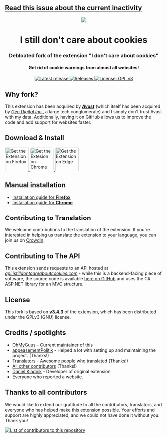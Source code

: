 ## [Read this issue about the current inactivity](https://github.com/OhMyGuus/I-Still-Dont-Care-About-Cookies/issues/10278)

<div align="center">

<image src="src/icons/128.png">
  
# I still don't care about cookies

### Debloated fork of the extension "I don't care about cookies"

#### Get rid of cookie warnings from almost all websites!

<a href="https://github.com/OhMyGuus/I-Still-Dont-Care-About-Cookies/releases/latest">
      <img alt="Latest release" src="https://img.shields.io/github/v/release/OhMyGuus/I-Still-Dont-Care-About-Cookies.svg?logo=github&style=for-the-badge">
</a>
<a href="https://github.com/OhMyGuus/I-Still-Dont-Care-About-Cookies/releases">
      <img alt="Releases" src="https://img.shields.io/github/downloads/OhMyGuus/I-Still-Dont-Care-About-Cookies/total?color=blue&label=downloads&style=for-the-badge">
</a>
<a href="LICENSE">
      <img alt="License: GPL v3" src="https://img.shields.io/badge/License-GPLv3-blue.svg?style=for-the-badge">
</a>

</div>

## Why fork?

This extension has been acquired by _**[Avast](https://en.wikipedia.org/wiki/Avast)**_ (which itself has been acquired by _[Gen Digital Inc.](https://en.wikipedia.org/wiki/Gen_Digital)_, a large tech conglomerate) and I simply don't trust Avast with my data. Additionally, having it on GitHub allows us to improve the code and add support for websites faster.

## Download & Install

<a href="https://addons.mozilla.org/en-US/firefox/addon/istilldontcareaboutcookies">
  <img src="https://blog.mozilla.org/addons/files/2020/04/get-the-addon-fx-apr-2020.svg" alt='Get the Extension on Firefox' height="75">
</a>
<a href="https://chrome.google.com/webstore/detail/i-still-dont-care-about-c/edibdbjcniadpccecjdfdjjppcpchdlm">
  <img src="https://storage.googleapis.com/web-dev-uploads/image/WlD8wC6g8khYWPJUsQceQkhXSlv1/iNEddTyWiMfLSwFD6qGq.png" alt="Get the Extesion on Chrome" height="75" style="border: 1px solid transparent; border-radius:6px;">
</a>
<a href="https://microsoftedge.microsoft.com/addons/detail/i-still-dont-care-about-/kkacdgacpkediooahopgcbdahlpipheh">
  <img src="https://upload.wikimedia.org/wikipedia/commons/thumb/f/f7/Get_it_from_Microsoft_Badge.svg/320px-Get_it_from_Microsoft_Badge.svg.png" alt="Get the Extension on Edge" height="75" style="border: 1px solid transparent; border-radius:4px;">
</a>

## Manual installation

- [Installation guide for **Firefox**](https://github.com/OhMyGuus/I-Still-Dont-Care-About-Cookies/wiki/Firefox-installation-guide)
- [Installation guide for **Chrome**](https://github.com/OhMyGuus/I-Still-Dont-Care-About-Cookies/wiki/Chrome-installation-guide)

## Contributing to Translation

We welcome contributions to the translation of the extension. If you're interested in helping us translate the extension to your language, you can join us on [Crowdin](https://crowdin.com/project/i-still-dont-care-about-cookie/).

## Contributing to The API

This extension sends requests to an API hosted at _[api.istilldontcareaboutcookies.com](https://api.istilldontcareaboutcookies.com)_ - while this is a backend-facing piece of software, the source code is available [here on GitHub](https://github.com/OhMyGuus/I-Still-Dont-Care-About-Cookies-Api) and uses the C# ASP.NET library for an MVC structure.

## License

This fork is based on [**v3.4.3**](https://addons.mozilla.org/firefox/addon/i-dont-care-about-cookies/versions/) of the extension, which has been distributed under the GPLv3 (GNU) license.

## Credits / spotlights

- [OhMyGuus](https://github.com/OhMyGuus/) - Current maintainer of this
- [appeasementPolitik](https://github.com/appeasementPolitik) - Helped a lot with setting up and maintaining the project. (Thanks!)
- [Translators](https://crowdin.com/project/i-still-dont-care-about-cookie/members) - Awesome people who translated (Thanks!)
- [All other contributors](https://github.com/OhMyGuus/I-Still-Dont-Care-About-Cookies/graphs/contributors) (Thanks!)
- [Daniel Kladnik](https://www.linkedin.com/in/dkladnik) - Developer of original extension
- Everyone who reported a website.

## Thanks to all contributors

We would like to extend our gratitude to all the contributors, translators, and everyone who has helped make this extension possible. Your efforts and support are highly appreciated, and we could not have done it without you. Thank you!

<a href="https://github.com/OhMyGuus/I-Still-Dont-Care-About-Cookies/graphs/contributors">
  <img alt="List of contributors to this repository" src="https://contrib.rocks/image?repo=OhMyGuus/I-Still-Dont-Care-About-Cookies" />
</a>
